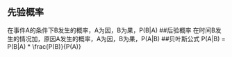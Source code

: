 ## 先验概率
在事件A的条件下B发生的概率，A为因，B为果，P(B|A)
##后验概率
在时间B发生的情况加，原因A发生的概率，A为因，B为果，P(A|B)
##贝叶斯公式
P(A|B) = P(B|A) * \frac{P(B)}{P(A)}

